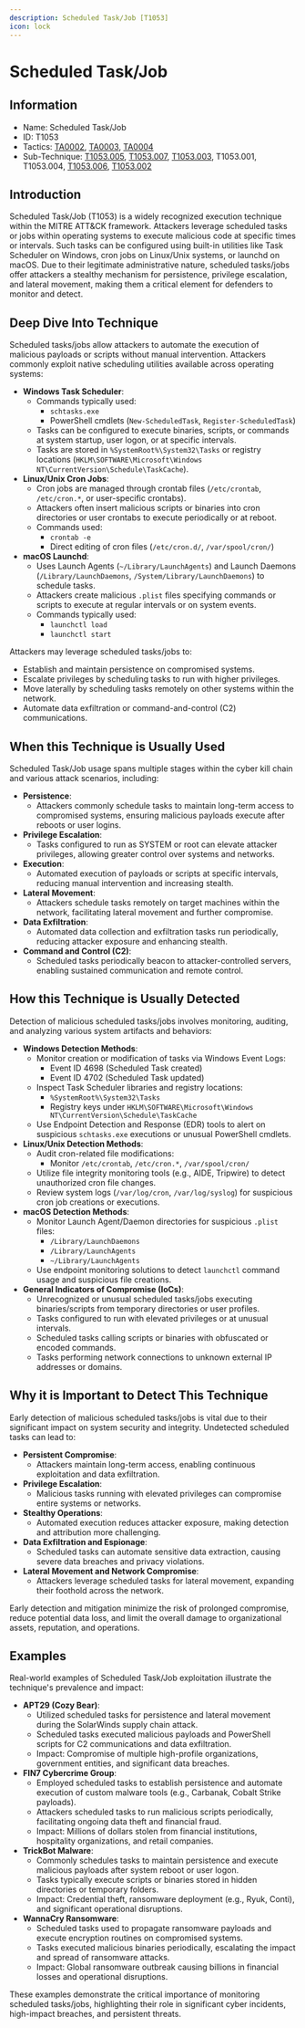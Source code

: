 ```yaml
---
description: Scheduled Task/Job [T1053]
icon: lock
---
```


# Scheduled Task/Job

## Information

* Name: Scheduled Task/Job
* ID: T1053
* Tactics: [TA0002](../../ta0002/), [TA0003](../), [TA0004](../../ta0004/)
* Sub-Technique: [T1053.005](t1053.005.md), [T1053.007](t1053.007.md), [T1053.003](t1053.003.md), T1053.001, T1053.004, [T1053.006](t1053.006.md), [T1053.002](t1053.002.md)

## Introduction

Scheduled Task/Job (T1053) is a widely recognized execution technique within the MITRE ATT\&CK framework. Attackers leverage scheduled tasks or jobs within operating systems to execute malicious code at specific times or intervals. Such tasks can be configured using built-in utilities like Task Scheduler on Windows, cron jobs on Linux/Unix systems, or launchd on macOS. Due to their legitimate administrative nature, scheduled tasks/jobs offer attackers a stealthy mechanism for persistence, privilege escalation, and lateral movement, making them a critical element for defenders to monitor and detect.

## Deep Dive Into Technique

Scheduled tasks/jobs allow attackers to automate the execution of malicious payloads or scripts without manual intervention. Attackers commonly exploit native scheduling utilities available across operating systems:

* **Windows Task Scheduler**:
  * Commands typically used:
    * `schtasks.exe`
    * PowerShell cmdlets (`New-ScheduledTask`, `Register-ScheduledTask`)
  * Tasks can be configured to execute binaries, scripts, or commands at system startup, user logon, or at specific intervals.
  * Tasks are stored in `%SystemRoot%\System32\Tasks` or registry locations (`HKLM\SOFTWARE\Microsoft\Windows NT\CurrentVersion\Schedule\TaskCache`).
* **Linux/Unix Cron Jobs**:
  * Cron jobs are managed through crontab files (`/etc/crontab`, `/etc/cron.*`, or user-specific crontabs).
  * Attackers often insert malicious scripts or binaries into cron directories or user crontabs to execute periodically or at reboot.
  * Commands used:
    * `crontab -e`
    * Direct editing of cron files (`/etc/cron.d/`, `/var/spool/cron/`)
* **macOS Launchd**:
  * Uses Launch Agents (`~/Library/LaunchAgents`) and Launch Daemons (`/Library/LaunchDaemons`, `/System/Library/LaunchDaemons`) to schedule tasks.
  * Attackers create malicious `.plist` files specifying commands or scripts to execute at regular intervals or on system events.
  * Commands typically used:
    * `launchctl load`
    * `launchctl start`

Attackers may leverage scheduled tasks/jobs to:

* Establish and maintain persistence on compromised systems.
* Escalate privileges by scheduling tasks to run with higher privileges.
* Move laterally by scheduling tasks remotely on other systems within the network.
* Automate data exfiltration or command-and-control (C2) communications.

## When this Technique is Usually Used

Scheduled Task/Job usage spans multiple stages within the cyber kill chain and various attack scenarios, including:

* **Persistence**:
  * Attackers commonly schedule tasks to maintain long-term access to compromised systems, ensuring malicious payloads execute after reboots or user logins.
* **Privilege Escalation**:
  * Tasks configured to run as SYSTEM or root can elevate attacker privileges, allowing greater control over systems and networks.
* **Execution**:
  * Automated execution of payloads or scripts at specific intervals, reducing manual intervention and increasing stealth.
* **Lateral Movement**:
  * Attackers schedule tasks remotely on target machines within the network, facilitating lateral movement and further compromise.
* **Data Exfiltration**:
  * Automated data collection and exfiltration tasks run periodically, reducing attacker exposure and enhancing stealth.
* **Command and Control (C2)**:
  * Scheduled tasks periodically beacon to attacker-controlled servers, enabling sustained communication and remote control.

## How this Technique is Usually Detected

Detection of malicious scheduled tasks/jobs involves monitoring, auditing, and analyzing various system artifacts and behaviors:

* **Windows Detection Methods**:
  * Monitor creation or modification of tasks via Windows Event Logs:
    * Event ID 4698 (Scheduled Task created)
    * Event ID 4702 (Scheduled Task updated)
  * Inspect Task Scheduler libraries and registry locations:
    * `%SystemRoot%\System32\Tasks`
    * Registry keys under `HKLM\SOFTWARE\Microsoft\Windows NT\CurrentVersion\Schedule\TaskCache`
  * Use Endpoint Detection and Response (EDR) tools to alert on suspicious `schtasks.exe` executions or unusual PowerShell cmdlets.
* **Linux/Unix Detection Methods**:
  * Audit cron-related file modifications:
    * Monitor `/etc/crontab`, `/etc/cron.*`, `/var/spool/cron/`
  * Utilize file integrity monitoring tools (e.g., AIDE, Tripwire) to detect unauthorized cron file changes.
  * Review system logs (`/var/log/cron`, `/var/log/syslog`) for suspicious cron job creations or executions.
* **macOS Detection Methods**:
  * Monitor Launch Agent/Daemon directories for suspicious `.plist` files:
    * `/Library/LaunchDaemons`
    * `/Library/LaunchAgents`
    * `~/Library/LaunchAgents`
  * Use endpoint monitoring solutions to detect `launchctl` command usage and suspicious file creations.
* **General Indicators of Compromise (IoCs)**:
  * Unrecognized or unusual scheduled tasks/jobs executing binaries/scripts from temporary directories or user profiles.
  * Tasks configured to run with elevated privileges or at unusual intervals.
  * Scheduled tasks calling scripts or binaries with obfuscated or encoded commands.
  * Tasks performing network connections to unknown external IP addresses or domains.

## Why it is Important to Detect This Technique

Early detection of malicious scheduled tasks/jobs is vital due to their significant impact on system security and integrity. Undetected scheduled tasks can lead to:

* **Persistent Compromise**:
  * Attackers maintain long-term access, enabling continuous exploitation and data exfiltration.
* **Privilege Escalation**:
  * Malicious tasks running with elevated privileges can compromise entire systems or networks.
* **Stealthy Operations**:
  * Automated execution reduces attacker exposure, making detection and attribution more challenging.
* **Data Exfiltration and Espionage**:
  * Scheduled tasks can automate sensitive data extraction, causing severe data breaches and privacy violations.
* **Lateral Movement and Network Compromise**:
  * Attackers leverage scheduled tasks for lateral movement, expanding their foothold across the network.

Early detection and mitigation minimize the risk of prolonged compromise, reduce potential data loss, and limit the overall damage to organizational assets, reputation, and operations.

## Examples

Real-world examples of Scheduled Task/Job exploitation illustrate the technique's prevalence and impact:

* **APT29 (Cozy Bear)**:
  * Utilized scheduled tasks for persistence and lateral movement during the SolarWinds supply chain attack.
  * Scheduled tasks executed malicious payloads and PowerShell scripts for C2 communications and data exfiltration.
  * Impact: Compromise of multiple high-profile organizations, government entities, and significant data breaches.
* **FIN7 Cybercrime Group**:
  * Employed scheduled tasks to establish persistence and automate execution of custom malware tools (e.g., Carbanak, Cobalt Strike payloads).
  * Attackers scheduled tasks to run malicious scripts periodically, facilitating ongoing data theft and financial fraud.
  * Impact: Millions of dollars stolen from financial institutions, hospitality organizations, and retail companies.
* **TrickBot Malware**:
  * Commonly schedules tasks to maintain persistence and execute malicious payloads after system reboot or user logon.
  * Tasks typically execute scripts or binaries stored in hidden directories or temporary folders.
  * Impact: Credential theft, ransomware deployment (e.g., Ryuk, Conti), and significant operational disruptions.
* **WannaCry Ransomware**:
  * Scheduled tasks used to propagate ransomware payloads and execute encryption routines on compromised systems.
  * Tasks executed malicious binaries periodically, escalating the impact and spread of ransomware attacks.
  * Impact: Global ransomware outbreak causing billions in financial losses and operational disruptions.

These examples demonstrate the critical importance of monitoring scheduled tasks/jobs, highlighting their role in significant cyber incidents, high-impact breaches, and persistent threats.
